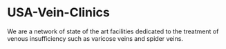 # USA-Vein-Clinics
We are a network of state of the art facilities dedicated to the treatment of venous insufficiency such as varicose veins and spider veins.
